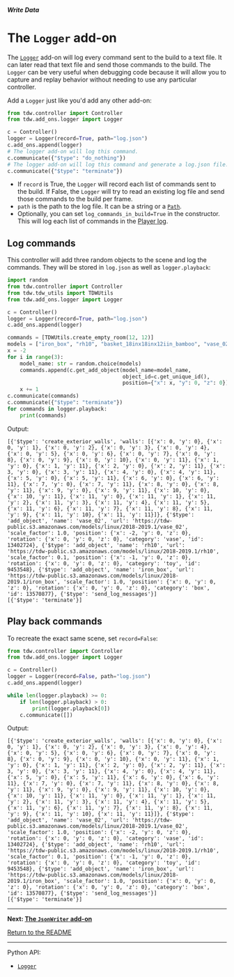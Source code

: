 ##### Write Data

# The `Logger` add-on

The [`Logger`](../../python/add_ons/logger.md) add-on will log every command sent to the build to a text file. It can later read that text file and send those commands to the build. The `Logger` can be very useful when debugging code because it will allow you to capture and replay behavior without needing to use any particular controller.

Add a `Logger` just like you'd add any other add-on:

```python
from tdw.controller import Controller
from tdw.add_ons.logger import Logger

c = Controller()
logger = Logger(record=True, path="log.json")
c.add_ons.append(logger)
# The logger add-on will log this command.
c.communicate({"$type": "do_nothing"})
# The logger add-on will log this command and generate a log.json file.
c.communicate({"$type": "terminate"})
```

- If `record` is True, the `Logger` will record each list of commands sent to the build. If False, the `Logger` will try to read an existing log file and send those commands to the build per frame.
- `path` is the path to the log file. It can be a string or a [`Path`](https://docs.python.org/3/library/pathlib.html).
- Optionally, you can set `log_commands_in_build=True` in the constructor. This will log each list of commands in the [Player log](https://docs.unity3d.com/Manual/LogFiles.html).

## Log commands

This controller will add three random objects to the scene and log the commands. They will be stored in `log.json` as well as `logger.playback`:

```python
import random
from tdw.controller import Controller
from tdw.tdw_utils import TDWUtils
from tdw.add_ons.logger import Logger

c = Controller()
logger = Logger(record=True, path="log.json")
c.add_ons.append(logger)

commands = [TDWUtils.create_empty_room(12, 12)]
models = ["iron_box", "rh10", "basket_18inx18inx12iin_bamboo", "vase_02"]
x = -2
for i in range(3):
    model_name: str = random.choice(models)
    commands.append(c.get_add_object(model_name=model_name,
                                     object_id=c.get_unique_id(),
                                     position={"x": x, "y": 0, "z": 0}))
    x += 1
c.communicate(commands)
c.communicate({"$type": "terminate"})
for commands in logger.playback:
    print(commands)
```

Output:

```
[{'$type': 'create_exterior_walls', 'walls': [{'x': 0, 'y': 0}, {'x': 0, 'y': 1}, {'x': 0, 'y': 2}, {'x': 0, 'y': 3}, {'x': 0, 'y': 4}, {'x': 0, 'y': 5}, {'x': 0, 'y': 6}, {'x': 0, 'y': 7}, {'x': 0, 'y': 8}, {'x': 0, 'y': 9}, {'x': 0, 'y': 10}, {'x': 0, 'y': 11}, {'x': 1, 'y': 0}, {'x': 1, 'y': 11}, {'x': 2, 'y': 0}, {'x': 2, 'y': 11}, {'x': 3, 'y': 0}, {'x': 3, 'y': 11}, {'x': 4, 'y': 0}, {'x': 4, 'y': 11}, {'x': 5, 'y': 0}, {'x': 5, 'y': 11}, {'x': 6, 'y': 0}, {'x': 6, 'y': 11}, {'x': 7, 'y': 0}, {'x': 7, 'y': 11}, {'x': 8, 'y': 0}, {'x': 8, 'y': 11}, {'x': 9, 'y': 0}, {'x': 9, 'y': 11}, {'x': 10, 'y': 0}, {'x': 10, 'y': 11}, {'x': 11, 'y': 0}, {'x': 11, 'y': 1}, {'x': 11, 'y': 2}, {'x': 11, 'y': 3}, {'x': 11, 'y': 4}, {'x': 11, 'y': 5}, {'x': 11, 'y': 6}, {'x': 11, 'y': 7}, {'x': 11, 'y': 8}, {'x': 11, 'y': 9}, {'x': 11, 'y': 10}, {'x': 11, 'y': 11}]}, {'$type': 'add_object', 'name': 'vase_02', 'url': 'https://tdw-public.s3.amazonaws.com/models/linux/2018-2019.1/vase_02', 'scale_factor': 1.0, 'position': {'x': -2, 'y': 0, 'z': 0}, 'rotation': {'x': 0, 'y': 0, 'z': 0}, 'category': 'vase', 'id': 13402724}, {'$type': 'add_object', 'name': 'rh10', 'url': 'https://tdw-public.s3.amazonaws.com/models/linux/2018-2019.1/rh10', 'scale_factor': 0.1, 'position': {'x': -1, 'y': 0, 'z': 0}, 'rotation': {'x': 0, 'y': 0, 'z': 0}, 'category': 'toy', 'id': 9453548}, {'$type': 'add_object', 'name': 'iron_box', 'url': 'https://tdw-public.s3.amazonaws.com/models/linux/2018-2019.1/iron_box', 'scale_factor': 1.0, 'position': {'x': 0, 'y': 0, 'z': 0}, 'rotation': {'x': 0, 'y': 0, 'z': 0}, 'category': 'box', 'id': 13570877}, {'$type': 'send_log_messages'}]
[{'$type': 'terminate'}]
```

## Play back commands

To recreate the exact same scene, set `record=False`:

```python
from tdw.controller import Controller
from tdw.add_ons.logger import Logger

c = Controller()
logger = Logger(record=False, path="log.json")
c.add_ons.append(logger)

while len(logger.playback) >= 0:
    if len(logger.playback) > 0:
        print(logger.playback[0])
    c.communicate([])
```

Output:

```
[{'$type': 'create_exterior_walls', 'walls': [{'x': 0, 'y': 0}, {'x': 0, 'y': 1}, {'x': 0, 'y': 2}, {'x': 0, 'y': 3}, {'x': 0, 'y': 4}, {'x': 0, 'y': 5}, {'x': 0, 'y': 6}, {'x': 0, 'y': 7}, {'x': 0, 'y': 8}, {'x': 0, 'y': 9}, {'x': 0, 'y': 10}, {'x': 0, 'y': 11}, {'x': 1, 'y': 0}, {'x': 1, 'y': 11}, {'x': 2, 'y': 0}, {'x': 2, 'y': 11}, {'x': 3, 'y': 0}, {'x': 3, 'y': 11}, {'x': 4, 'y': 0}, {'x': 4, 'y': 11}, {'x': 5, 'y': 0}, {'x': 5, 'y': 11}, {'x': 6, 'y': 0}, {'x': 6, 'y': 11}, {'x': 7, 'y': 0}, {'x': 7, 'y': 11}, {'x': 8, 'y': 0}, {'x': 8, 'y': 11}, {'x': 9, 'y': 0}, {'x': 9, 'y': 11}, {'x': 10, 'y': 0}, {'x': 10, 'y': 11}, {'x': 11, 'y': 0}, {'x': 11, 'y': 1}, {'x': 11, 'y': 2}, {'x': 11, 'y': 3}, {'x': 11, 'y': 4}, {'x': 11, 'y': 5}, {'x': 11, 'y': 6}, {'x': 11, 'y': 7}, {'x': 11, 'y': 8}, {'x': 11, 'y': 9}, {'x': 11, 'y': 10}, {'x': 11, 'y': 11}]}, {'$type': 'add_object', 'name': 'vase_02', 'url': 'https://tdw-public.s3.amazonaws.com/models/linux/2018-2019.1/vase_02', 'scale_factor': 1.0, 'position': {'x': -2, 'y': 0, 'z': 0}, 'rotation': {'x': 0, 'y': 0, 'z': 0}, 'category': 'vase', 'id': 13402724}, {'$type': 'add_object', 'name': 'rh10', 'url': 'https://tdw-public.s3.amazonaws.com/models/linux/2018-2019.1/rh10', 'scale_factor': 0.1, 'position': {'x': -1, 'y': 0, 'z': 0}, 'rotation': {'x': 0, 'y': 0, 'z': 0}, 'category': 'toy', 'id': 9453548}, {'$type': 'add_object', 'name': 'iron_box', 'url': 'https://tdw-public.s3.amazonaws.com/models/linux/2018-2019.1/iron_box', 'scale_factor': 1.0, 'position': {'x': 0, 'y': 0, 'z': 0}, 'rotation': {'x': 0, 'y': 0, 'z': 0}, 'category': 'box', 'id': 13570877}, {'$type': 'send_log_messages'}]
[{'$type': 'terminate'}]
```

***

**Next: [The `JsonWriter` add-on](json.md)**

[Return to the README](../../../README.md)

***

Python API:

- [`Logger`](../../python/add_ons/logger.md)